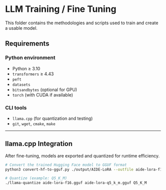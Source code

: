# LLM Training / Fine Tuning

This folder contains the methodologies and scripts used to train and create a usable model. 

## Requirements

### Python environment
- Python ≥ 3.10  
- `transformers` ≥ 4.43  
- `peft`  
- `datasets`  
- `bitsandbytes` (optional for GPU)  
- `torch` (with CUDA if available)

### CLI tools
- `llama.cpp` (for quantization and testing)
- `git`, `wget`, `cmake`, `make`

---

## llama.cpp Integration
After fine-tuning, models are exported and quantized for runtime efficiency.

```bash
# Convert the trained Hugging Face model to GGUF format
python3 convert-hf-to-gguf.py ./output/AIDE-LoRA --outfile aide-lora-f16.gguf

# Quantize (example: Q5_K_M)
./llama-quantize aide-lora-f16.gguf aide-lora-q5_k_m.gguf Q5_K_M
